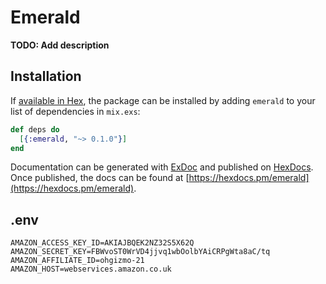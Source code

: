 # Emerald

**TODO: Add description**

## Installation

If [available in Hex](https://hex.pm/docs/publish), the package can be installed
by adding `emerald` to your list of dependencies in `mix.exs`:

```elixir
def deps do
  [{:emerald, "~> 0.1.0"}]
end
```

Documentation can be generated with [ExDoc](https://github.com/elixir-lang/ex_doc)
and published on [HexDocs](https://hexdocs.pm). Once published, the docs can
be found at [https://hexdocs.pm/emerald](https://hexdocs.pm/emerald).

## .env

```
AMAZON_ACCESS_KEY_ID=AKIAJBQEK2NZ32S5X62Q
AMAZON_SECRET_KEY=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
AMAZON_AFFILIATE_ID=ohgizmo-21
AMAZON_HOST=webservices.amazon.co.uk
```
